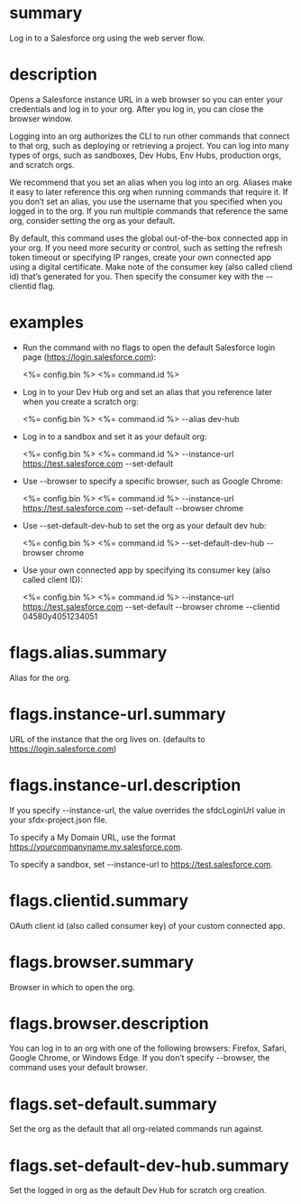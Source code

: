 # summary

Log in to a Salesforce org using the web server flow.

# description

Opens a Salesforce instance URL in a web browser so you can enter your credentials and log in to your org. After you log in, you can close the browser window.

Logging into an org authorizes the CLI to run other commands that connect to that org, such as deploying or retrieving a project. You can log into many types of orgs, such as sandboxes, Dev Hubs, Env Hubs, production orgs, and scratch orgs.

We recommend that you set an alias when you log into an org. Aliases make it easy to later reference this org when running commands that require it. If you don’t set an alias, you use the username that you specified when you logged in to the org. If you run multiple commands that reference the same org, consider setting the org as your default.

By default, this command uses the global out-of-the-box connected app in your org. If you need more security or control, such as setting the refresh token timeout or specifying IP ranges, create your own connected app using a digital certificate. Make note of the consumer key (also called cliend id) that’s generated for you. Then specify the consumer key with the --clientid flag.

# examples

- Run the command with no flags to open the default Salesforce login page (https://login.salesforce.com):

  <%= config.bin %> <%= command.id %>

- Log in to your Dev Hub org and set an alias that you reference later when you create a scratch org:

  <%= config.bin %> <%= command.id %> --alias dev-hub

- Log in to a sandbox and set it as your default org:

  <%= config.bin %> <%= command.id %> --instance-url https://test.salesforce.com --set-default

- Use --browser to specify a specific browser, such as Google Chrome:

  <%= config.bin %> <%= command.id %> --instance-url https://test.salesforce.com --set-default --browser chrome

- Use --set-default-dev-hub to set the org as your default dev hub:

  <%= config.bin %> <%= command.id %> --set-default-dev-hub --browser chrome

- Use your own connected app by specifying its consumer key (also called client ID):

  <%= config.bin %> <%= command.id %> --instance-url https://test.salesforce.com --set-default --browser chrome --clientid 04580y4051234051

# flags.alias.summary

Alias for the org.

# flags.instance-url.summary

URL of the instance that the org lives on. (defaults to https://login.salesforce.com)

# flags.instance-url.description

If you specify --instance-url, the value overrides the sfdcLoginUrl value in your sfdx-project.json file.

To specify a My Domain URL, use the format https://yourcompanyname.my.salesforce.com.

To specify a sandbox, set --instance-url to https://test.salesforce.com.

# flags.clientid.summary

OAuth client id (also called consumer key) of your custom connected app.

# flags.browser.summary

Browser in which to open the org.

# flags.browser.description

You can log in to an org with one of the following browsers: Firefox, Safari, Google Chrome, or Windows Edge. If you don’t specify --browser, the command uses your default browser.

# flags.set-default.summary

Set the org as the default that all org-related commands run against.

# flags.set-default-dev-hub.summary

Set the logged in org as the default Dev Hub for scratch org creation.
